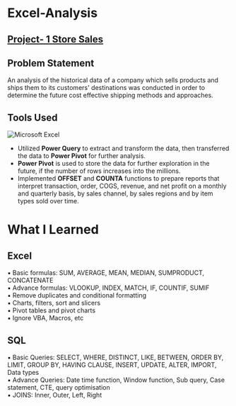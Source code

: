 # Excel-Analysis
## [Project- 1 Store Sales](https://github.com/natsutaizai9/Excel-Analysis/blob/main/Excel%20p/Vrinda%20Store%20Data%20Analysis.ods)

## Problem Statement
An analysis of the historical data of a company which sells products and ships them to its customers' destinations was conducted in order to determine the future cost effective shipping methods and approaches.


## Tools Used
![Microsoft Excel](https://img.shields.io/badge/Microsoft_Excel-217346?style=for-the-badge&logo=microsoft-excel&logoColor=white)

- Utilized **Power Query** to extract and transform the data, then transferred the data to **Power Pivot** for further analysis.
- **Power Pivot** is used to store the data for further exploration in the future, if the number of rows increases into the millions.
- Implemented **OFFSET** and **COUNTA** functions to prepare reports that interpret transaction, order, COGS, revenue, and net profit on a monthly and quarterly basis, by sales channel, by sales regions and by item types sold over time.

# What I Learned
## Excel
▪ Basic formulas: SUM, AVERAGE, MEAN, MEDIAN, SUMPRODUCT, CONCATENATE <br>
▪ Advance formulas: VLOOKUP, INDEX, MATCH, IF, COUNTIF, SUMIF <br>
▪ Remove duplicates and conditional formatting <br>
▪ Charts, filters, sort and slicers <br>
▪ Pivot tables and pivot charts <br>
▪ Ignore VBA, Macros, etc <br>

## SQL
▪ Basic Queries: SELECT, WHERE, DISTINCT, LIKE, BETWEEN, ORDER BY, LIMIT, GROUP BY,
HAVING CLAUSE, INSERT, UPDATE, ALTER, IMPORT, Data types <br>
▪ Advance Queries: Date time function, Window function, Sub query, Case statement, CTE,
query optimisation <br>
▪ JOINS: Inner, Outer, Left, Right
